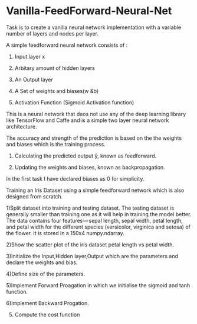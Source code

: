 # Vanilla-FeedForward-Neural-Net
Task is to create a vanilla neural network implementation with a variable number of layers and nodes per layer.

A simple feedforward neural network consists of :

1) Input layer x

2) Arbitary amount of hidden layers

3) An Output layer 

4) A Set of weights and biases(w &b)

5) Activation Function (Sigmoid Activation function)

This is a neural network that deos not use any of the deep learning library like TensorFlow and Caffe and is a simple two layer neural network architecture.

The accuracy and strength of the prediction is based on the the weights and biases which is the training process.
1) Calculating the predicted output ŷ, known as feedforward.


2) Updating the weights and biases, known as backpropagation.

In the first task I have declared biases as 0 for simplicity.

Training an Iris Dataset using a simple feedforward network which is also designed from scratch.

1)Split dataset into training and  testing dataset. The testing dataset is generally smaller than training one as it will help in training the model better.
The data contains four features — sepal length, sepal width, petal length, and petal width for the different species (versicolor, virginica and setosa) of the flower.
It is stored in a 150x4 numpy.ndarray.


2)Show the scatter plot of the iris dataset petal length vs petal width.


3)Initialize the Input,Hidden layer,Output which are the parameters and declare the weights and bias.


4)Define size of the parameters.


5)Implement Forward Proagation in which we initialise the sigmoid and tanh function.

6)Implement Backward Progation.

5) Compute the cost function









